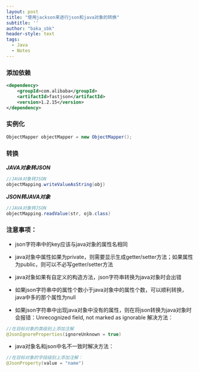 ```yaml
---
layout: post
title: "使用jackson来进行json和java对象的转换"
subtitle: ''
author: "baka_sbk"
header-style: text
tags:
  - Java
  - Notes
---
```

### 添加依赖

```xml
<dependency>
    <groupId>com.alibaba</groupId>
    <artifactId>fastjson</artifactId>
    <version>1.2.15</version>
</dependency>
```

### 实例化
```java
ObjectMapper objectMapper = new ObjectMapper();
```

### 转换
***JAVA对象转JSON***
```java
//JAVA对象转JSON
objectMapping.writeValueAsString(obj)
```

***JSON转JAVA对象***
```java
//JAVA对象转JSON
objectMapping.readValue(str, ojb.class)
```

### 注意事项：
* json字符串中的key应该与java对象的属性名相同
* java对象中属性如果为private，则需要显示生成getter/setter方法；如果属性为public，则可以不必写getter/setter方法
* java对象如果有自定义的构造方法，json字符串转换为java对象时会出错
* 如果json字符串中的属性个数小于java对象中的属性个数，可以顺利转换，java中多的那个属性为null

* 如果json字符串中出现java对象中没有的属性，则在将json转换为java对象时会报错：Unrecognized field, not marked as ignorable
解决方法：

```java
//在目标对象的类级别上添加注解
@JsonIgnoreProperties(ignoreUnknown = true)
```
* java对象名和json中名不一致时解决方法：

```java
//在目标对象的字段级别上添加注解：
@JsonProperty(value = "name")
```